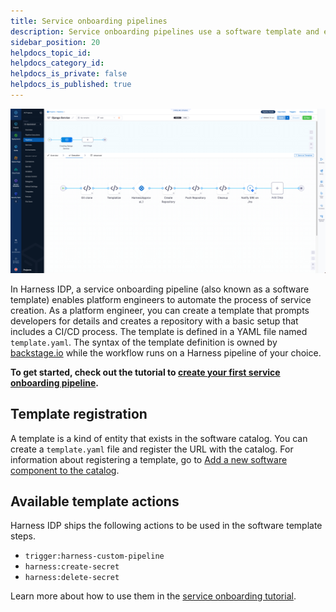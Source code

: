 ```yaml
---
title: Service onboarding pipelines
description: Service onboarding pipelines use a software template and enable a developer to spawn new software applications easily while following the company's best practices.
sidebar_position: 20
helpdocs_topic_id:
helpdocs_category_id:
helpdocs_is_private: false
helpdocs_is_published: true
---
```


![](../getting-started/static/pipelines-screenshot.png)

In Harness IDP, a service onboarding pipeline (also known as a software template) enables platform engineers to automate the process of service creation. As a platform engineer, you can create a template that prompts developers for details and creates a repository with a basic setup that includes a CI/CD process. The template is defined in a YAML file named `template.yaml`. The syntax of the template definition is owned by [backstage.io](https://backstage.io/docs/features/software-templates/writing-templates) while the workflow runs on a Harness pipeline of your choice.

<!-- See it in action: Demo video -->

**To get started, check out the tutorial to [create your first service onboarding pipeline](/tutorials/internal-developer-portal/service-onboarding-pipeline).**

## Template registration

A template is a kind of entity that exists in the software catalog. You can create a `template.yaml` file and register the URL with the catalog. For information about registering a template, go to [Add a new software component to the catalog](../getting-started/register-a-new-software-component.md).

## Available template actions

Harness IDP ships the following actions to be used in the software template steps.

- `trigger:harness-custom-pipeline`
- `harness:create-secret`
- `harness:delete-secret`

Learn more about how to use them in the [service onboarding tutorial](/tutorials//internal-developer-portal/using-secret-as-an-input.md).

